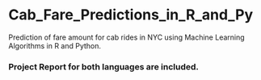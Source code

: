# Cab_Fare_Predictions_in_R_and_Py
Prediction of fare amount for cab rides in NYC using Machine Learning Algorithms in R and Python. 

### Project Report for both languages are included.

